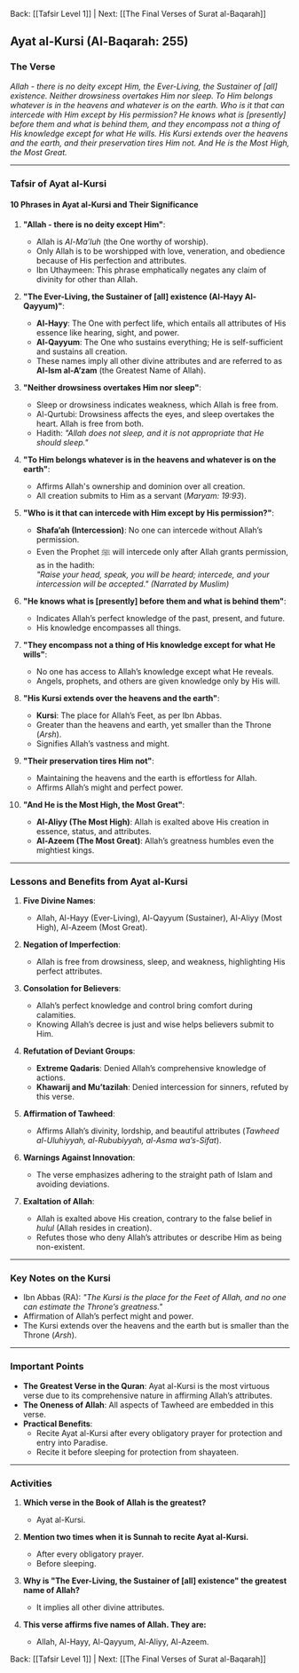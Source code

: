 Back: [[Tafsir Level 1]] | Next: [[The Final Verses of Surat al-Baqarah]]

## **Ayat al-Kursi (Al-Baqarah: 255)**

### **The Verse**
*Allah - there is no deity except Him, the Ever-Living, the Sustainer of [all] existence. Neither drowsiness overtakes Him nor sleep. To Him belongs whatever is in the heavens and whatever is on the earth. Who is it that can intercede with Him except by His permission? He knows what is [presently] before them and what is behind them, and they encompass not a thing of His knowledge except for what He wills. His Kursi extends over the heavens and the earth, and their preservation tires Him not. And He is the Most High, the Most Great.*  

---

### **Tafsir of Ayat al-Kursi**  

#### **10 Phrases in Ayat al-Kursi and Their Significance**  

1. **"Allah - there is no deity except Him"**:  
   - Allah is *Al-Ma’luh* (the One worthy of worship).  
   - Only Allah is to be worshipped with love, veneration, and obedience because of His perfection and attributes.  
   - Ibn Uthaymeen: This phrase emphatically negates any claim of divinity for other than Allah.

2. **"The Ever-Living, the Sustainer of [all] existence (Al-Hayy Al-Qayyum)"**:  
   - **Al-Hayy**: The One with perfect life, which entails all attributes of His essence like hearing, sight, and power.  
   - **Al-Qayyum**: The One who sustains everything; He is self-sufficient and sustains all creation.  
   - These names imply all other divine attributes and are referred to as **Al-Ism al-A’zam** (the Greatest Name of Allah).  

3. **"Neither drowsiness overtakes Him nor sleep"**:  
   - Sleep or drowsiness indicates weakness, which Allah is free from.  
   - Al-Qurtubi: Drowsiness affects the eyes, and sleep overtakes the heart. Allah is free from both.  
   - Hadith: *"Allah does not sleep, and it is not appropriate that He should sleep."*  

4. **"To Him belongs whatever is in the heavens and whatever is on the earth"**:  
   - Affirms Allah's ownership and dominion over all creation.  
   - All creation submits to Him as a servant (*Maryam: 19:93*).  

5. **"Who is it that can intercede with Him except by His permission?"**:  
   - **Shafa’ah (Intercession)**: No one can intercede without Allah’s permission.  
   - Even the Prophet ﷺ will intercede only after Allah grants permission, as in the hadith:  
     *"Raise your head, speak, you will be heard; intercede, and your intercession will be accepted."* *(Narrated by Muslim)*  

6. **"He knows what is [presently] before them and what is behind them"**:  
   - Indicates Allah’s perfect knowledge of the past, present, and future.  
   - His knowledge encompasses all things.  

7. **"They encompass not a thing of His knowledge except for what He wills"**:  
   - No one has access to Allah’s knowledge except what He reveals.  
   - Angels, prophets, and others are given knowledge only by His will.  

8. **"His Kursi extends over the heavens and the earth"**:  
   - **Kursi**: The place for Allah’s Feet, as per Ibn Abbas.  
   - Greater than the heavens and earth, yet smaller than the Throne (*Arsh*).  
   - Signifies Allah’s vastness and might.  

9. **"Their preservation tires Him not"**:  
   - Maintaining the heavens and the earth is effortless for Allah.  
   - Affirms Allah’s might and perfect power.  

10. **"And He is the Most High, the Most Great"**:  
    - **Al-Aliyy (The Most High)**: Allah is exalted above His creation in essence, status, and attributes.  
    - **Al-Azeem (The Most Great)**: Allah’s greatness humbles even the mightiest kings.  

---

### **Lessons and Benefits from Ayat al-Kursi**  

1. **Five Divine Names**:  
   - Allah, Al-Hayy (Ever-Living), Al-Qayyum (Sustainer), Al-Aliyy (Most High), Al-Azeem (Most Great).  

2. **Negation of Imperfection**:  
   - Allah is free from drowsiness, sleep, and weakness, highlighting His perfect attributes.  

3. **Consolation for Believers**:  
   - Allah’s perfect knowledge and control bring comfort during calamities.  
   - Knowing Allah’s decree is just and wise helps believers submit to Him.  

4. **Refutation of Deviant Groups**:  
   - **Extreme Qadaris**: Denied Allah’s comprehensive knowledge of actions.  
   - **Khawarij and Mu’tazilah**: Denied intercession for sinners, refuted by this verse.  

5. **Affirmation of Tawheed**:  
   - Affirms Allah’s divinity, lordship, and beautiful attributes (*Tawheed al-Uluhiyyah, al-Rububiyyah, al-Asma wa’s-Sifat*).  

6. **Warnings Against Innovation**:  
   - The verse emphasizes adhering to the straight path of Islam and avoiding deviations.  

7. **Exaltation of Allah**:  
   - Allah is exalted above His creation, contrary to the false belief in *hulul* (Allah resides in creation).  
   - Refutes those who deny Allah’s attributes or describe Him as being non-existent.  

---

### **Key Notes on the Kursi**  
- Ibn Abbas (RA): *"The Kursi is the place for the Feet of Allah, and no one can estimate the Throne’s greatness."*  
- Affirmation of Allah’s perfect might and power.  
- The Kursi extends over the heavens and the earth but is smaller than the Throne (*Arsh*).  

---

### **Important Points**  
- **The Greatest Verse in the Quran**: Ayat al-Kursi is the most virtuous verse due to its comprehensive nature in affirming Allah’s attributes.  
- **The Oneness of Allah**: All aspects of Tawheed are embedded in this verse.  
- **Practical Benefits**:  
  - Recite Ayat al-Kursi after every obligatory prayer for protection and entry into Paradise.  
  - Recite it before sleeping for protection from shayateen.  

---

### **Activities**  

1. **Which verse in the Book of Allah is the greatest?**  
   - Ayat al-Kursi.  

2. **Mention two times when it is Sunnah to recite Ayat al-Kursi.**  
   - After every obligatory prayer.  
   - Before sleeping.  

3. **Why is "The Ever-Living, the Sustainer of [all] existence" the greatest name of Allah?**  
   - It implies all other divine attributes.  

4. **This verse affirms five names of Allah. They are:**  
   - Allah, Al-Hayy, Al-Qayyum, Al-Aliyy, Al-Azeem.  


Back: [[Tafsir Level 1]] | Next: [[The Final Verses of Surat al-Baqarah]]